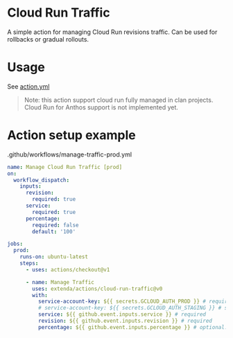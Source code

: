 # Cloud Run Traffic

A simple action for managing Cloud Run revisions traffic. Can be used for rollbacks or gradual rollouts.

# Usage

See [action.yml](action.yml)

> Note: this action support cloud run fully managed in clan projects. Cloud Run for Anthos support is not implemented yet.

# Action setup example

.github/workflows/manage-traffic-prod.yml
```yaml
name: Manage Cloud Run Traffic [prod]
on:
  workflow_dispatch:
    inputs:
      revision:
        required: true
      service:
        required: true
      percentage:
        required: false
        default: '100'

jobs:
  prod:
    runs-on: ubuntu-latest
    steps:
      - uses: actions/checkout@v1

      - name: Manage Traffic
        uses: extenda/actions/cloud-run-traffic@v0
        with:
          service-account-key: ${{ secrets.GCLOUD_AUTH_PROD }} # required
          # service-account-key: ${{ secrets.GCLOUD_AUTH_STAGING }} # staging
          service: ${{ github.event.inputs.service }} # required
          revision: ${{ github.event.inputs.revision }} # required
          percentage: ${{ github.event.inputs.percentage }} # optional. 100 by default
```
